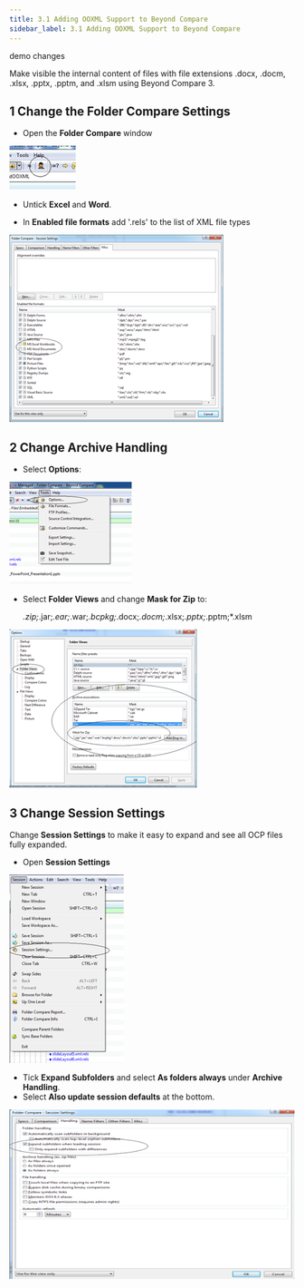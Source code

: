 ```yaml
---  
title: 3.1 Adding OOXML Support to Beyond Compare
sidebar_label: 3.1 Adding OOXML Support to Beyond Compare
---
```


demo changes

Make visible the internal content of files with file extensions .docx, .docm, .xlsx, .pptx, .pptm, and .xlsm using Beyond Compare 3.

## 1 Change the Folder Compare Settings

- Open the **Folder Compare** window

![](adding_ooxml-01-folder_compare_window.png)

- Untick **Excel** and **Word**.

- In **Enabled file formats** add '.rels' to the list of XML file types

![](adding_ooxml-02-add_rels.png)

## 2 Change Archive Handling

- Select **Options**:

![](adding_ooxml-03-select_options.png)

- Select **Folder Views** and change **Mask for Zip** to:


    *.zip;*.jar;*.ear;*.war;*.bcpkg;*.docx;*.docm;*.xlsx;*.pptx;*.pptm;*.xlsm

![](adding_ooxml-04-mask_for_zip_file.png)

## 3 Change Session Settings

Change **Session Settings** to make it easy to expand and see all OCP files fully expanded.

- Open **Session Settings**

![](adding_ooxml-05-open_session_settings.png)

- Tick **Expand Subfolders** and select **As folders always** under **Archive Handling**. 
- Select **Also update session defaults** at the bottom.

![](adding_ooxml-06-update_session_defaults.png)
